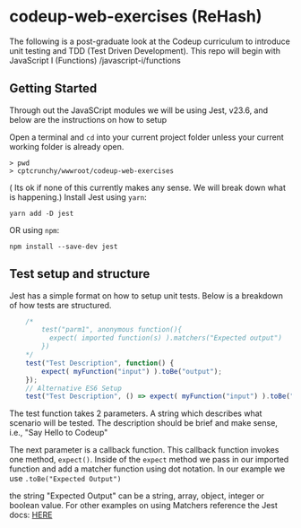 # codeup-web-exercises (ReHash)

The following is a post-graduate look at the Codeup curriculum to introduce unit testing and TDD (Test Driven Development).
This repo will begin with JavaScript I (Functions) /javascript-i/functions

## Getting Started

Through out the JavaSCript modules we will be using Jest, v23.6, and below are the instructions on how to setup

Open a terminal and `cd` into your current project folder unless your current working folder is already open.

```shell
> pwd
> cptcrunchy/wwwroot/codeup-web-exercises
```

( Its ok if none of this currently makes any sense. We will break down what is happening.)
Install Jest using `yarn`:

`yarn add -D jest`

OR using `npm`:

`npm install --save-dev jest`

## Test setup and structure

Jest has a simple format on how to setup unit tests. Below is a breakdown of how tests are structured.

```javascript
    /*
        test("parm1", anonymous function(){
          expect( imported function(s) ).matchers("Expected output")  
        })
    */
    test("Test Description", function() {
        expect( myFunction("input") ).toBe("output");
    });
    // Alternative ES6 Setup
    test("Test Description", () => expect( myFunction("input") ).toBe("output"));
```

The test function takes 2 parameters. A string which describes what scenario will be tested.
The description should be brief and make sense, i.e., "Say Hello to Codeup"

The next parameter is a callback function.
This callback function invokes one method, `expect()`.
Inside of the `expect` method we pass in our imported function and add a matcher function using
dot notation. In our example we use `.toBe("Expected Output")`

the string "Expected Output" can be a string, array, object, integer or boolean value. For other
examples on using Matchers reference the Jest docs: [HERE](https://jestjs.io/docs/en/using-matchers)
